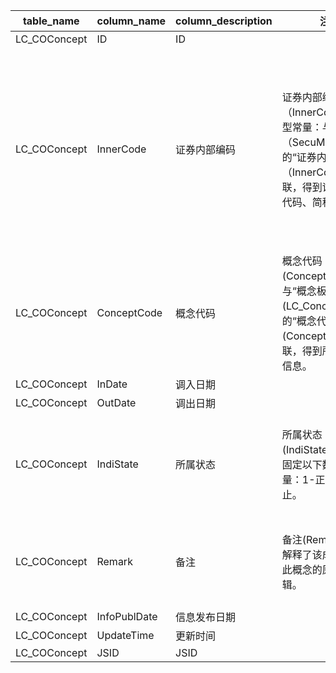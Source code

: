 | table_name | column_name | column_description | 注释 | Annotation |
|---|---|---|---|---|
| LC_COConcept | ID| ID |||
| LC_COConcept | InnerCode | 证券内部编码 | 证券内部编码（InnerCode），数值型常量：与“证券主表（SecuMain）”中的“证券内部编码（InnerCode）”关联，得到证券的交易代码、简称等。 | Security Internal Code (InnerCode), numeric constant: Associated with the "Security Main Table (SecuMain)" "Security Internal Code (InnerCode)", to obtain the security's trading code, abbreviation, etc. |
| LC_COConcept | ConceptCode | 概念代码 | 概念代码(ConceptCode)：与“概念板块表(LC_ConceptList)”中的“概念代码(ConceptCode)”关联，得到所属概念的信息。 | Concept Code: Associated with the "Concept Code" in the "LC_ConceptList" to obtain information of the所属 concept. |
| LC_COConcept | InDate| 调入日期 |||
| LC_COConcept | OutDate | 调出日期 |||
| LC_COConcept | IndiState | 所属状态 | 所属状态(IndiState)，该字段固定以下数值型常量：1-正常，0-终止。| Belonging status (IndiState), this field is fixed with the following numeric constants: 1-normal, 0-termination. |
| LC_COConcept | Remark| 备注 | 备注(Remark):字段解释了该成分股属于此概念的原因及逻辑。| Remark: The field explains the reason and logic why the component stock belongs to this concept. |
| LC_COConcept | InfoPublDate| 信息发布日期 |||
| LC_COConcept | UpdateTime| 更新时间 |||
| LC_COConcept | JSID| JSID |||